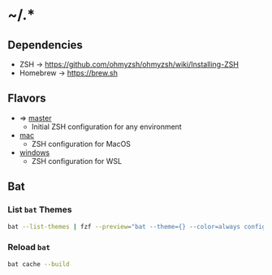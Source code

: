 # ~/.*

## Dependencies

- ZSH -> https://github.com/ohmyzsh/ohmyzsh/wiki/Installing-ZSH
- Homebrew -> https://brew.sh

## Flavors

- => [master](https://github.com/igorracki/dotfiles)
  - Initial ZSH configuration for any environment
- [mac](https://github.com/igorracki/dotfiles/tree/mac)
  - ZSH configuration for MacOS
- [windows](https://github.com/igorracki/dotfiles/tree/win)
  - ZSH configuration for WSL

## Bat

### List `bat` Themes

```bash
bat --list-themes | fzf --preview="bat --theme={} --color=always config/.zprofile"
```

### Reload `bat`

```bash
bat cache --build
```

